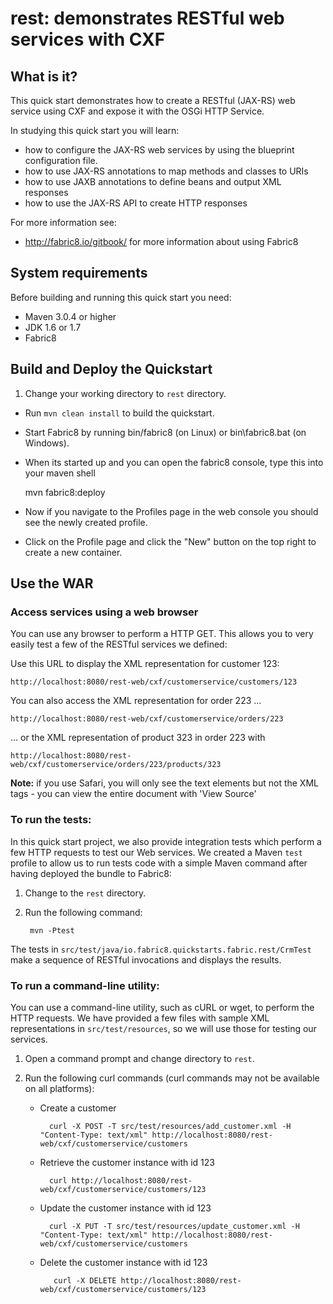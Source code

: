 rest: demonstrates RESTful web services with CXF
===============================================

What is it?
-----------
This quick start demonstrates how to create a RESTful (JAX-RS) web service using CXF and expose it with the OSGi HTTP Service.

In studying this quick start you will learn:

* how to configure the JAX-RS web services by using the blueprint configuration file.
* how to use JAX-RS annotations to map methods and classes to URIs
* how to use JAXB annotations to define beans and output XML responses
* how to use the JAX-RS API to create HTTP responses

For more information see:

* http://fabric8.io/gitbook/ for more information about using Fabric8


System requirements
-------------------
Before building and running this quick start you need:

* Maven 3.0.4 or higher
* JDK 1.6 or 1.7
* Fabric8

Build and Deploy the Quickstart
-------------------------------

1. Change your working directory to `rest` directory.
* Run `mvn clean install` to build the quickstart.
* Start Fabric8 by running bin/fabric8 (on Linux) or bin\fabric8.bat (on Windows).
* When its started up and you can open the fabric8 console, type this into your maven shell

    mvn fabric8:deploy

* Now if you navigate to the Profiles page in the web console you should see the newly created profile.
* Click on the Profile page and click the "New" button on the top right to create a new container.


Use the WAR
-----------

### Access services using a web browser

You can use any browser to perform a HTTP GET.  This allows you to very easily test a few of the RESTful services we defined:

Use this URL to display the XML representation for customer 123:

    http://localhost:8080/rest-web/cxf/customerservice/customers/123

You can also access the XML representation for order 223 ...

    http://localhost:8080/rest-web/cxf/customerservice/orders/223

... or the XML representation of product 323 in order 223 with

    http://localhost:8080/rest-web/cxf/customerservice/orders/223/products/323

**Note:** if you use Safari, you will only see the text elements but not the XML tags - you can view the entire document with 'View Source'

### To run the tests:

In this quick start project, we also provide integration tests which perform a few HTTP requests to test our Web services. We
created a Maven `test` profile to allow us to run tests code with a simple Maven command after having deployed the bundle to Fabric8:

1. Change to the `rest` directory.
2. Run the following command:

        mvn -Ptest
        
The tests in `src/test/java/io.fabric8.quickstarts.fabric.rest/CrmTest`  make a sequence of RESTful invocations and displays the results.

### To run a command-line utility:

You can use a command-line utility, such as cURL or wget, to perform the HTTP requests.  We have provided a few files with sample XML representations in `src/test/resources`, so we will use those for testing our services.

1. Open a command prompt and change directory to `rest`.
2. Run the following curl commands (curl commands may not be available on all platforms):
    
    * Create a customer
 
            curl -X POST -T src/test/resources/add_customer.xml -H "Content-Type: text/xml" http://localhost:8080/rest-web/cxf/customerservice/customers
  
    * Retrieve the customer instance with id 123
    
            curl http://localhost:8080/rest-web/cxf/customerservice/customers/123

    * Update the customer instance with id 123
  
            curl -X PUT -T src/test/resources/update_customer.xml -H "Content-Type: text/xml" http://localhost:8080/rest-web/cxf/customerservice/customers

    * Delete the customer instance with id 123
  
             curl -X DELETE http://localhost:8080/rest-web/cxf/customerservice/customers/123
